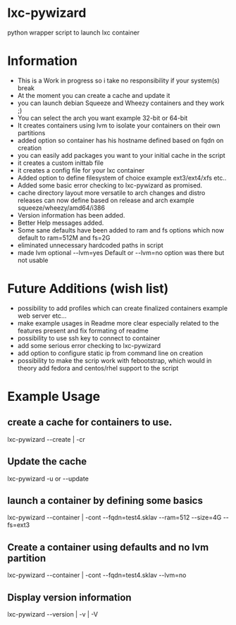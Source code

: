 lxc-pywizard
============

python wrapper script to launch lxc container

Information
============
- This is a Work in progress so i take no responsibility if your system(s) break
- At the moment you can create a cache and update it
- you can launch debian Squeeze and Wheezy containers and they work ;)
- You can select the arch you want example 32-bit or 64-bit
- It creates containers using lvm to isolate your containers on their own partitions
- added option so container has his hostname defined based on fqdn on creation
- you can easily add packages you want to your initial cache in the script
- it creates a custom inittab file
- it creates a config file for your lxc container
- Added option to define filesystem of choice example ext3/ext4/xfs etc..
- Added some basic error checking to lxc-pywizard as promised.
- cache directory layout more versatile to arch changes and distro releases can now define based on release and arch example squeeze/wheezy/amd64/i386
- Version information has been added.
- Better Help messages added.
- Some sane defaults have been added to ram and fs options which now default to  ram=512M and fs=2G
- eliminated unnecessary hardcoded paths in script
- made lvm optional --lvm=yes Default or --lvm=no option was there but not usable

Future Additions (wish list)
============================
- possibility to add profiles which can create finalized containers example web server etc...
- make example usages in Readme more clear especially related to the features present and fix formating of readme
- possibility to use ssh key to connect to container
- add some serious error checking to lxc-pywizard
- add option to configure static ip from command line on creation
- possibility to make the scrip work with febootstrap, which would in theory add fedora and centos/rhel support to the script

Example Usage
=============
create a cache for containers to use.
-------------------------------------
lxc-pywizard --create | -cr

Update the cache
----------------
lxc-pywizard -u or --update

launch a container by defining some basics
------------------------------------------
lxc-pywizard --container | -cont --fqdn=test4.sklav --ram=512 --size=4G --fs=ext3

Create a container using defaults and no lvm partition
------------------------------------------------------
lxc-pywizard --container | -cont --fqdn=test4.sklav --lvm=no

Display version information
---------------------------
lxc-pywizard --version | -v | -V
